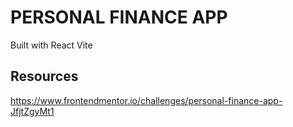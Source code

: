 # PERSONAL FINANCE APP

Built with React Vite

## Resources
https://www.frontendmentor.io/challenges/personal-finance-app-JfjtZgyMt1
